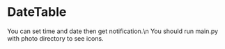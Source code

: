 # DateTable
You can set time and date then get notification.\n
You should run main.py with photo directory to see icons.
